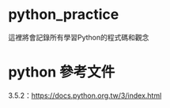 # python_practice

這裡將會記錄所有學習Python的程式碼和觀念

# python 參考文件

3.5.2：https://docs.python.org.tw/3/index.html
